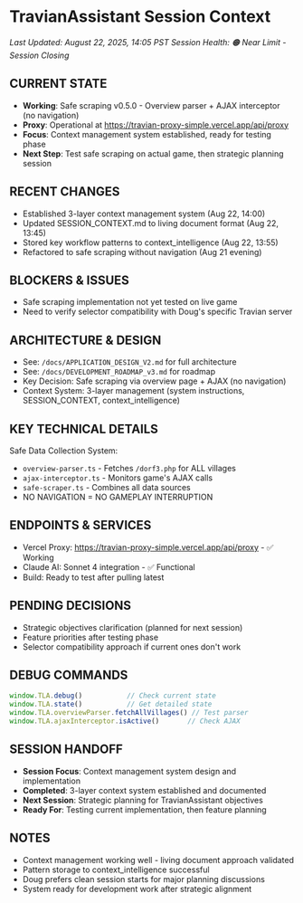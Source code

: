 # TravianAssistant Session Context
*Last Updated: August 22, 2025, 14:05 PST*
*Session Health: 🟠 Near Limit - Session Closing*

## CURRENT STATE
- **Working**: Safe scraping v0.5.0 - Overview parser + AJAX interceptor (no navigation)
- **Proxy**: Operational at https://travian-proxy-simple.vercel.app/api/proxy
- **Focus**: Context management system established, ready for testing phase
- **Next Step**: Test safe scraping on actual game, then strategic planning session

## RECENT CHANGES
- Established 3-layer context management system (Aug 22, 14:00)
- Updated SESSION_CONTEXT.md to living document format (Aug 22, 13:45)
- Stored key workflow patterns to context_intelligence (Aug 22, 13:55)
- Refactored to safe scraping without navigation (Aug 21 evening)

## BLOCKERS & ISSUES
- Safe scraping implementation not yet tested on live game
- Need to verify selector compatibility with Doug's specific Travian server

## ARCHITECTURE & DESIGN
- See: `/docs/APPLICATION_DESIGN_V2.md` for full architecture
- See: `/docs/DEVELOPMENT_ROADMAP_v3.md` for roadmap
- Key Decision: Safe scraping via overview page + AJAX (no navigation)
- Context System: 3-layer management (system instructions, SESSION_CONTEXT, context_intelligence)

## KEY TECHNICAL DETAILS
Safe Data Collection System:
- `overview-parser.ts` - Fetches `/dorf3.php` for ALL villages
- `ajax-interceptor.ts` - Monitors game's AJAX calls
- `safe-scraper.ts` - Combines all data sources
- NO NAVIGATION = NO GAMEPLAY INTERRUPTION

## ENDPOINTS & SERVICES
- Vercel Proxy: https://travian-proxy-simple.vercel.app/api/proxy - ✅ Working
- Claude AI: Sonnet 4 integration - ✅ Functional
- Build: Ready to test after pulling latest

## PENDING DECISIONS
- Strategic objectives clarification (planned for next session)
- Feature priorities after testing phase
- Selector compatibility approach if current ones don't work

## DEBUG COMMANDS
```javascript
window.TLA.debug()           // Check current state
window.TLA.state()           // Get detailed state
window.TLA.overviewParser.fetchAllVillages() // Test parser
window.TLA.ajaxInterceptor.isActive()       // Check AJAX
```

## SESSION HANDOFF
- **Session Focus**: Context management system design and implementation
- **Completed**: 3-layer context system established and documented
- **Next Session**: Strategic planning for TravianAssistant objectives
- **Ready For**: Testing current implementation, then feature planning

## NOTES
- Context management working well - living document approach validated
- Pattern storage to context_intelligence successful
- Doug prefers clean session starts for major planning discussions
- System ready for development work after strategic alignment

